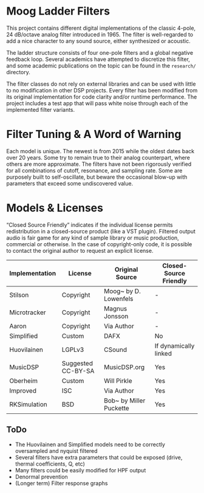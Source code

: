 # Moog Ladder Filters

This project contains different digital implementations of the classic 4-pole, 24 dB/octave analog filter introduced in 1965. The filter is well-regarded to add a nice character to any sound source, either synthesized or acoustic. 

The ladder structure consists of four one-pole filters and a global negative feedback loop. Several academics have attempted to discretize this filter, and some academic publications on the topic can be found in the `research/` directory.

The filter classes do not rely on external libraries and can be used with little to no modification in other DSP projects. Every filter has been modified from its original implementation for code clarity and/or runtime performance. The project includes a test app that will pass white noise through each of the implemented filter variants. 

# Filter Tuning & A Word of Warning
Each model is unique. The newest is from 2015 while the oldest dates back over 20 years. Some try to remain true to their analog counterpart, where others are more approximate. The filters have not been rigorously verified for all combinations of cutoff, resonance, and sampling rate. Some are purposely built to self-oscillate, but beware the occasional blow-up with parameters that exceed some undiscovered value. 

# Models & Licenses

“Closed Source Friendly” indicates if the individual license permits redistribution in a closed-source product (like a VST plugin). Filtered output audio is fair game for any kind of sample library or music production, commercial or otherwise. In the case of copyright-only code, it is possible to contact the original author to request an explicit license.

Implementation | License | Original Source | Closed-Source Friendly
------------- | ------------- | ----------------- | -----------------
Stilson | Copyright | Moog~ by D. Lowenfels | -
Microtracker | Copyright | Magnus Jonsson | -
Aaron | Copyright | Via Author | -
Simplified | Custom | DAFX | No
Huovilainen  | LGPLv3 | CSound | If dynamically linked
MusicDSP | Suggested CC-BY-SA | MusicDSP.org | Yes
Oberheim | Custom | Will Pirkle | Yes
Improved | ISC | Via Author | Yes
RKSimulation | BSD | Bob~ by Miller Puckette | Yes

## ToDo

* The Huovilainen and Simplified models need to be correctly oversampled and nyquist filtered
* Several filters have extra parameters that could be exposed (drive, thermal coefficients, Q, etc)
* Many filters could be easily modified for HPF output
* Denormal prevention
* (Longer term) Filter response graphs
